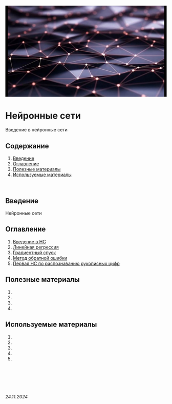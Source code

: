 ![icon](../assets/neuralnetwork.jpg)

# Нейронные сети
Введение в нейронные сети


## Содержание

1. [Введение](./README.md#введение)
2. [Оглавление](./README.md#оглавление)
3. [Полезные материалы](./README.md#полезные-материалы)
4. [Используемые материалы](./README.md#используемые-материалы)

<br>

## Введение

Нейронные сети

## Оглавление

1. [Введение в НС]()
2. [Линейная регрессия]()
3. [Градиентный спуск]()
4. [Метод обратной ошибки]()
5. [Первая НС по распознаванию рукописных цифр]()

## Полезные материалы

1. []()
2. []()
3. []()
4. []()

## Используемые материалы

1. []()
2. []()
3. []()
4. []()
5. []()

<br><br>
<br><br>


###### 24.11.2024